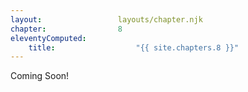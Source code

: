 ```yaml
---
layout:                 layouts/chapter.njk
chapter:                8
eleventyComputed:
    title:                  "{{ site.chapters.8 }}"
---
```


Coming Soon!

